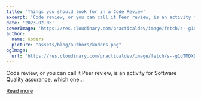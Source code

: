 ```yaml
---
title: 'Things you should look for in a Code Review'
excerpt: 'Code review, or you can call it Peer review, is an activity for Software Quality assurance, which one...'
date: '2023-02-05'
coverImage: 'https://res.cloudinary.com/practicaldev/image/fetch/s--g1qTMDX9--/c_imagga_scale,f_auto,fl_progressive,h_420,q_auto,w_1000/https://dev-to-uploads.s3.amazonaws.com/uploads/articles/izxum94wz0c8cdzpum2b.png'
author:
  name: Koders
  picture: "assets/blog/authors/koders.png"
ogImage:
  url: 'https://res.cloudinary.com/practicaldev/image/fetch/s--g1qTMDX9--/c_imagga_scale,f_auto,fl_progressive,h_420,q_auto,w_1000/https://dev-to-uploads.s3.amazonaws.com/uploads/articles/izxum94wz0c8cdzpum2b.png'
---
```


Code review, or you can call it Peer review, is an activity for Software Quality assurance, which one...

[Read more](https://dev.to/leduc1901/things-you-should-look-for-in-a-code-review-ll2)
